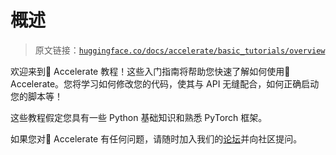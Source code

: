 # 概述

> 原文链接：[`huggingface.co/docs/accelerate/basic_tutorials/overview`](https://huggingface.co/docs/accelerate/basic_tutorials/overview)

欢迎来到🤗 Accelerate 教程！这些入门指南将帮助您快速了解如何使用🤗 Accelerate。您将学习如何修改您的代码，使其与 API 无缝配合，如何正确启动您的脚本等！

这些教程假定您具有一些 Python 基础知识和熟悉 PyTorch 框架。

如果您对🤗 Accelerate 有任何问题，请随时加入我们的[论坛](https://discuss.huggingface.co/c/accelerate/18)并向社区提问。
